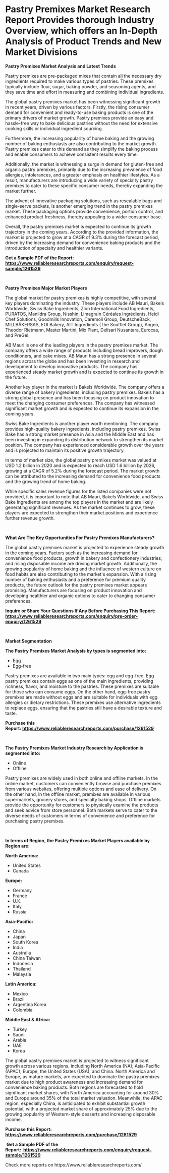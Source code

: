 <p><h1>Pastry Premixes Market Research Report Provides thorough Industry Overview, which offers an In-Depth Analysis of Product Trends and New Market Divisions</h1></p><p><strong>Pastry Premixes Market Analysis and Latest Trends</strong></p>
<p><p>Pastry premixes are pre-packaged mixes that contain all the necessary dry ingredients required to make various types of pastries. These premixes typically include flour, sugar, baking powder, and seasoning agents, and they save time and effort in measuring and combining individual ingredients.</p><p>The global pastry premixes market has been witnessing significant growth in recent years, driven by various factors. Firstly, the rising consumer demand for convenient and ready-to-use baking products is one of the primary drivers of market growth. Pastry premixes provide an easy and hassle-free way to bake delicious pastries without the need for extensive cooking skills or individual ingredient sourcing.</p><p>Furthermore, the increasing popularity of home baking and the growing number of baking enthusiasts are also contributing to the market growth. Pastry premixes cater to this demand as they simplify the baking process and enable consumers to achieve consistent results every time.</p><p>Additionally, the market is witnessing a surge in demand for gluten-free and organic pastry premixes, primarily due to the increasing prevalence of food allergies, intolerances, and a greater emphasis on healthier lifestyles. As a result, manufacturers are introducing a wide variety of specialty pastry premixes to cater to these specific consumer needs, thereby expanding the market further.</p><p>The advent of innovative packaging solutions, such as resealable bags and single-serve packets, is another emerging trend in the pastry premixes market. These packaging options provide convenience, portion control, and enhanced product freshness, thereby appealing to a wider consumer base.</p><p>Overall, the pastry premixes market is expected to continue its growth trajectory in the coming years. According to the provided information, the market is projected to grow at a CAGR of 9.3% during the forecast period, driven by the increasing demand for convenience baking products and the introduction of specialty and healthier variants.</p></p>
<p><strong>Get a Sample PDF of the Report:&nbsp; <a href="https://www.reliableresearchreports.com/enquiry/request-sample/1261529">https://www.reliableresearchreports.com/enquiry/request-sample/1261529</a></strong></p>
<p>&nbsp;</p>
<p><strong>Pastry Premixes Major Market Players</strong></p>
<p><p>The global market for pastry premixes is highly competitive, with several key players dominating the industry. These players include AB Mauri, Bakels Worldwide, Swiss Bake Ingredients, Zion International Food Ingredients, PURATOS, Manildra Group, Nisshin, Limagrain Céréales Ingrédients, Heidi Chef Solutions, Goodmills Innovation, Caremoli Group, DeutscheBack, MILLBÄKERSAS, EOI Bakery, AIT Ingredients (The Soufflet Group), Angeo, Theodor Rietmann, Master Martini, Mix Plant, Delisari Nusantara, Eurocas, and PreGel.</p><p>AB Mauri is one of the leading players in the pastry premixes market. The company offers a wide range of products including bread improvers, dough conditioners, and cake mixes. AB Mauri has a strong presence in several regions across the globe and has been investing in research and development to develop innovative products. The company has experienced steady market growth and is expected to continue its growth in the future.</p><p>Another key player in the market is Bakels Worldwide. The company offers a diverse range of bakery ingredients, including pastry premixes. Bakels has a strong global presence and has been focusing on product innovation to meet the changing consumer preferences. The company has witnessed significant market growth and is expected to continue its expansion in the coming years.</p><p>Swiss Bake Ingredients is another player worth mentioning. The company provides high-quality bakery ingredients, including pastry premixes. Swiss Bake has a strong market presence in Asia and the Middle East and has been investing in expanding its distribution network to strengthen its market position. The company has experienced considerable growth over the years and is projected to maintain its positive growth trajectory.</p><p>In terms of market size, the global pastry premixes market was valued at USD 1.2 billion in 2020 and is expected to reach USD 1.6 billion by 2026, growing at a CAGR of 5.2% during the forecast period. The market growth can be attributed to the increasing demand for convenience food products and the growing trend of home baking.</p><p>While specific sales revenue figures for the listed companies were not provided, it is important to note that AB Mauri, Bakels Worldwide, and Swiss Bake Ingredients are among the top players in the market and are likely generating significant revenues. As the market continues to grow, these players are expected to strengthen their market positions and experience further revenue growth.</p></p>
<p>&nbsp;</p>
<p><strong>What Are The Key Opportunities For Pastry Premixes Manufacturers?</strong></p>
<p><p>The global pastry premixes market is projected to experience steady growth in the coming years. Factors such as the increasing demand for convenience food products, growth in bakery and confectionery industries, and rising disposable income are driving market growth. Additionally, the growing popularity of home baking and the influence of western culture on food habits are also contributing to the market's expansion. With a rising number of baking enthusiasts and a preference for premium quality products, the future outlook for the pastry premixes market appears promising. Manufacturers are focusing on product innovation and developing healthier and organic options to cater to changing consumer preferences.</p></p>
<p><strong>Inquire or Share Your Questions If Any Before Purchasing This Report: <a href="https://www.reliableresearchreports.com/enquiry/pre-order-enquiry/1261529">https://www.reliableresearchreports.com/enquiry/pre-order-enquiry/1261529</a></strong></p>
<p>&nbsp;</p>
<p><strong>Market Segmentation</strong></p>
<p><strong>The Pastry Premixes Market Analysis by types is segmented into:</strong></p>
<p><ul><li>Egg</li><li>Egg-free</li></ul></p>
<p><p>Pastry premixes are available in two main types: egg and egg-free. Egg pastry premixes contain eggs as one of the main ingredients, providing richness, flavor, and moisture to the pastries. These premixes are suitable for those who can consume eggs. On the other hand, egg-free pastry premixes are made without eggs and are suitable for individuals with egg allergies or dietary restrictions. These premixes use alternative ingredients to replace eggs, ensuring that the pastries still have a desirable texture and taste.</p></p>
<p><strong>Purchase this Report:&nbsp;<a href="https://www.reliableresearchreports.com/purchase/1261529">https://www.reliableresearchreports.com/purchase/1261529</a></strong></p>
<p>&nbsp;</p>
<p><strong>The Pastry Premixes Market Industry Research by Application is segmented into:</strong></p>
<p><ul><li>Online</li><li>Offline</li></ul></p>
<p><p>Pastry premixes are widely used in both online and offline markets. In the online market, customers can conveniently browse and purchase premixes from various websites, offering multiple options and ease of delivery. On the other hand, in the offline market, premixes are available in various supermarkets, grocery stores, and specialty baking shops. Offline markets provide the opportunity for customers to physically examine the products and seek advice from store personnel. Both markets serve to cater to the diverse needs of customers in terms of convenience and preference for purchasing pastry premixes.</p></p>
<p>&nbsp;</p>
<p><strong>In terms of Region, the Pastry Premixes Market Players available by Region are:</strong></p>
<p>
    <p> <strong> North America: </strong>
        <ul>
            <li>United States</li>
            <li>Canada</li>
        </ul>
        </p> 
    <p> <strong> Europe: </strong>
        <ul>
            <li>Germany</li>
            <li>France</li>
            <li>U.K.</li>
            <li>Italy</li>
            <li>Russia</li>
        </ul>
        </p> 
    <p> <strong> Asia-Pacific: </strong>
        <ul>
            <li>China</li>
            <li>Japan</li>
            <li>South Korea</li>
            <li>India</li>
            <li>Australia</li>
            <li>China Taiwan</li>
            <li>Indonesia</li>
            <li>Thailand</li>
            <li>Malaysia</li>
        </ul>
        </p> 
    <p> <strong> Latin America: </strong>
        <ul>
            <li>Mexico</li>
            <li>Brazil</li>
            <li>Argentina Korea</li>
            <li>Colombia</li>
        </ul>
        </p> 
    <p> <strong> Middle East & Africa: </strong>
        <ul>
            <li>Turkey</li>
            <li>Saudi</li>
            <li>Arabia</li>
            <li>UAE</li>
            <li>Korea</li>
        </ul>
    </p>
    </p>
<p><p>The global pastry premixes market is projected to witness significant growth across various regions, including North America (NA), Asia-Pacific (APAC), Europe, the United States (USA), and China. North America and Europe, as mature markets, are expected to dominate the pastry premixes market due to high product awareness and increasing demand for convenience baking products. Both regions are forecasted to hold significant market shares, with North America accounting for around 30% and Europe around 35% of the total market valuation. Meanwhile, the APAC region, especially China, is anticipated to exhibit substantial growth potential, with a projected market share of approximately 25% due to the growing popularity of Western-style desserts and increasing disposable income.</p></p>
<p><strong>Purchase this Report: <a href="https://www.reliableresearchreports.com/purchase/1261529">https://www.reliableresearchreports.com/purchase/1261529</a></strong></p>
<p>&nbsp;<strong>Get a Sample PDF of the Report:&nbsp;&nbsp;<a href="https://www.reliableresearchreports.com/enquiry/request-sample/1261529">https://www.reliableresearchreports.com/enquiry/request-sample/1261529</a></strong></p>
<p><strong></strong></p>
<p>Check more reports on https://www.reliableresearchreports.com/</p>
